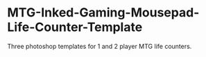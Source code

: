 # MTG-Inked-Gaming-Mousepad-Life-Counter-Template
Three photoshop templates for 1 and 2 player MTG life counters.
